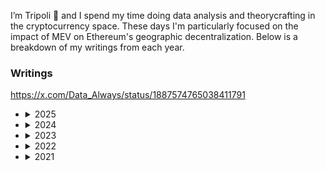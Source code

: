 I’m Tripoli 👋 and I spend my time doing data analysis and theorycrafting in the cryptocurrency space. These days I'm particularly focused on the impact of MEV on Ethereum's geographic decentralization. Below is a breakdown of my writings from each year.

### Writings 


https://x.com/Data_Always/status/1887574765038411791

<ul>
  
  <li>
    <details>
      <summary>2025</summary>
      <ul>
        <li><a href="https://x.com/Data_Always/status/1887574765038411791">Local block building and gas limit increases</a></li>
      </ul>
    </details>
  </li>
  <li>
    <details>
      <summary>2024</summary>
      <ul>
        <li><a href="https://collective.flashbots.net/t/the-role-of-relays-in-reorgs/4247/1">The Role of Relays in Reorgs</a></li>
        <li><a href="https://ethresear.ch/t/understanding-minimum-blob-base-fees/20489">Understanding Minimum Blob Base Fees: Analysis of EIP-7762</a></li>
        <li><a href="https://hackmd.io/@dataalways/censorship-resistance-today">Supplementing Censorship Resistance Today</a></li>
        <li><a href="https://hackmd.io/@dataalways/resilience">The Silhouette of Resilience</a></li>
        <li><a href="https://hackmd.io/@dataalways/latency-is-money">Latency is Money: Timing Games /acc</a></li>
        <li><a href="https://hackmd.io/@dataalways/HkUH7hZ26">Distortion of MEV Auctions by Withdrawals</a></li>
      </ul>
    </details>
  </li>
  <li>
    <details>
      <summary>2023</summary>
      <ul>
        <li><a href="https://dataalways.substack.com/p/the-year-in-blockspace-demand-2023">The Year in Blockspace Demand (2023)</a></li>
        <li><a href="https://dataalways.mirror.xyz/-m0-bp3aZpcqa15_QbMX3MD1v9xg7VCcfGtZBR7I9Bg">Timing Games - MEV CC 7</a></li>
        <li><a href="https://ethresear.ch/t/the-influence-of-cefi-defi-arbitrage-on-mev-boost-auction-bid-profiles/17258">The Influence of CeFi-DeFi Arbitrage on MEV-Boost Auction Bid Profiles</a></li>
        <li><a href="https://dataalways.substack.com/p/rules-and-strategies-of-a-protocol">Rules and strategies of a protocol</a></li>
        <li><a href="https://dataalways.substack.com/p/friendtech-speculation">Is it insane to speculate on Friend.Tech keys?</a></li>
        <li><a href="https://dataalways.mirror.xyz/h0ro-UxIzQpesctpnO4i0TEJQ5nayNdMMUHEAf7to2Y">Explaining the Friend.Tech experience with Pokémon Blue</a></li>
        <li><a href="https://dataalways.substack.com/p/addendum-endgame-perils-of-restaking">Addendum: Endgame Perils of Restaking</a></li>
        <li><a href="https://dataalways.mirror.xyz/ux4tGG82fgB8hE6SWXGk6nRFdQWa55lsNiK0ayXanik">User Generated Content Data Platforms</a></li>
        <li><a href="https://dataalways.substack.com/p/endgame-perils-of-restaking">Endgame Perils of Restaking</a></li>
        <li><a href="https://dataalways.mirror.xyz/jrbEtfn76a-s_4LMZwoYWZqQUqp6j1VRRP1U_SKO9rs">Dichotomous Volatility</a></li>
        <li><a href="https://dataalways.substack.com/p/the-impact-of-inscriptions-on-bitcoins">The impact of inscriptions on Bitcoin's fee market</a></li>
        <li><a href="https://dataalways.substack.com/p/partial-withdrawals-after-the-shanghai">Partial withdrawals after the Shanghai fork</a></li>
        <li><a href="https://dataalways.mirror.xyz/ql-UNhjNZ6M70g4KvDDVUvBZJDA6yMwwvYBFR8XN7Es">The Economics of a Witness Stuffing Chain Stall Attack</a></li>
        <li><a href="https://dataalways.substack.com/p/blockspace-competition-and-inclusion">Blockspace Competition and Inclusion Times</a></li>
      </ul>
    </details>
  </li>
  <li>
    <details>
      <summary>2022</summary>
      <ul>
        <li><a href="https://dataalways.substack.com/p/the-year-in-blockspace-demand">The Year in Blockspace Demand (2022)</a></li>
        <li><a href="https://dataalways.mirror.xyz/Fc6aEzsjfgK-WApedCfBw3eDXlirhlsqQy7nv7LRvM4">A wish list for crypto in 2023</a></li>
        <li><a href="https://dataalways.mirror.xyz/ThGtnt7ElO4sUXSmeNwtOVm4nYNtwczPPNXQluuccHs">Reflecting on flows models</a></li>
        <li><a href="https://dataalways.substack.com/p/the-merge-and-cryptos-electricity">The Merge and crypto's electricity consumption</a></li>
        <li><a href="https://compassmining.io/education/location-didnt-matter-for-bitcoin-miners-until-it-did/">Location didn’t matter for Bitcoin miners, until it did</a></li>
        <li><a href="https://dataalways.substack.com/p/staking-yield-and-ratios">Staking yield and ratios</a></li>
        <li><a href="https://dataalways.substack.com/p/charting-ethereum-into-the-merge">Charting Ethereum into The Merge</a></li>
        <li><a href="https://coinmetrics.substack.com/p/state-of-the-network-issue-169">Coin Metrics' State of the Network: Issue 169</a></li>
        <li><a href="https://dataalways.substack.com/p/bitcoin-security-endgame">The bitcoin security model endgame</a></li>
        <li><a href="https://dataalways.substack.com/p/bitcoin-transaction-fees">The state of bitcoin transaction fees</a></li>
        <li><a href="https://dataalways.substack.com/p/manipulating-the-velocity-of-money">Manipulating the velocity of money in proof-of-stake</a></li>
        <li><a href="https://dataalways.substack.com/p/decoding-cryptoasset-network-effects">Decoding cryptoasset network effects</a></li>
        <li><a href="https://dataalways.substack.com/p/how-is-the-options-market-pricing">How is the options market pricing The Merge</a></li>
        <li><a href="https://dataalways.substack.com/p/ethereum-validator-withdrawals">Ethereum validator withdrawals</a></li>
        <li><a href="https://dataalways.substack.com/p/accumulation-trend-scores">Trading accumulation trend scores</a></li>
        <li><a href="https://dataalways.substack.com/p/macro-via-altcoins">Macro trend analysis via altcoin correlations.</a></li>
        <li><a href="https://compassmining.io/education/effects-of-revenue-per-hash/">The base effects of revenue per hash</a></li>
        <li><a href="https://dataalways.substack.com/p/pos-cantillon-effect">Proof-of-stake and the Cantillon effect</a></li>
        <li><a href="https://compassmining.io/education/bitcoin-mining-stocks-portfolio/">Positioning Bitcoin mining stocks in a portfolio</a></li>
        <li><a href="https://dataalways.substack.com/p/network-effects-ethereum">Network effects: ethereum</a></li>
        <li><a href="https://dataalways.substack.com/p/network-effects-bitcoin">Network effects: bitcoin</a></li>
      </ul>
    </details>
  </li>
  <li>
    <details>
      <summary>2021</summary>
      <ul>
        <li><a href="https://dataalways.substack.com/p/is-bitcoin-long-volatility">Is Bitcoin Long-Volatility?</a></li>
        <li><a href="https://dataalways.substack.com/p/a-flows-based-ethereum-price-model">A Flows-Based Ethereum Price Model</a></li>
        <li><a href="https://dataalways.substack.com/p/flows-analysis-of-bitcoin-price-history">Flows Analysis of Bitcoin Price History</a></li>
        <li><a href="https://dataalways.substack.com/p/the-supply-stability-of-eip-1559">The Supply Stability of EIP-1559</a></li>
        <li><a href="https://dataalways.substack.com/p/cryptocurrency-portfolio-optimization">Cryptocurrency Portfolio Optimization</a></li>
        <li><a href="https://dataalways.substack.com/p/trading-bitcoin-exchange-flows-during">Trading bitcoin exchange flows during a bull run</a></li>
        <li><a href="https://dataalways.substack.com/p/the-bitcoin-fear-and-greed-index">The Bitcoin Fear & Greed Index</a></li>
        <a href="https://dataalways.substack.com/p/below-the-surface-of-eip-1559">Below the surface of EIP-1559</a></li>
<li><a href="https://dataalways.substack.com/p/exchange-balances-flows">Exchange Balances / Flows</a></li>
<li><a href="https://dataalways.substack.com/p/ethereum-on-chain-state-of-the-mining">State of the (Ethereum mining) union</a></li>
<li><a href="https://dataalways.substack.com/p/ethereum-on-chain-eip-1559">EIP-1559</a></li>
</ul>
</details>

</li> </ul> 

